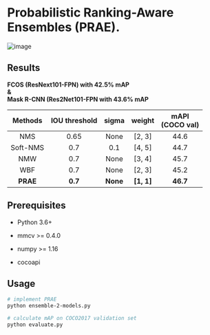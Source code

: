 # Probabilistic Ranking-Aware Ensembles (PRAE).

![image](https://github.com/UserUnknown0123/neurips2021)

## Results  

**FCOS (ResNext101-FPN) with 42.5% mAP**  
**&**  
**Mask R-CNN (Res2Net101-FPN with 43.6% mAP**  

| Methods | IOU threshold | sigma | weight | mAPl<br> (COCO val) |
| :-: | :-: | :-: | :-: | :-: |
| NMS | 0.65 | None | [2, 3] | 44.6 |
| Soft-NMS | 0.7 | 0.1 | [4, 5] | 44.7 |
| NMW | 0.7 | None | [3, 4] | 45.7 |
| WBF | 0.7 | None | [2, 3] | 45.2 |
| **PRAE** | **0.7** | **None** | **[1, 1]** | **46.7** |

## Prerequisites 

* Python 3.6+

* mmcv >= 0.4.0

* numpy >= 1.16

* cocoapi


## Usage
```bash
# implement PRAE
python ensemble-2-models.py   

# calculate mAP on COCO2017 validation set
python evaluate.py 
```
